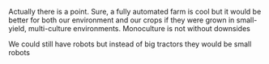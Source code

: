 Actually there is a point. Sure, a fully automated farm is cool but it would be better for both our environment and our crops if they were grown in small-yield, multi-culture environments. Monoculture is not without downsides

We could still have robots but instead of big tractors they would be small robots
